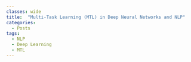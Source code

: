 ```yaml
---
classes: wide
title:  "Multi-Task Learning (MTL) in Deep Neural Networks and NLP"
categories:
  - Posts
tags:
  - NLP
  - Deep Learning
  - MTL
---
```

